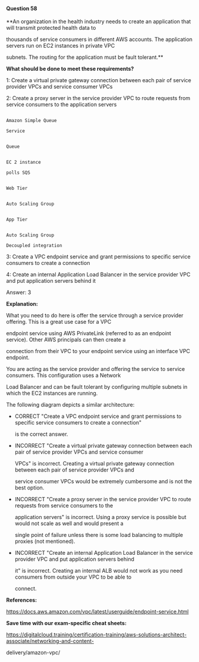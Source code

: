 #### Question  58


**An organization in the health industry needs to create an application that will transmit protected health data to

thousands of service consumers in different AWS accounts. The application servers run on EC2 instances in private VPC

subnets. The routing for the application must be fault tolerant.**


**What should be done to meet these requirements?**


1: Create a virtual private gateway connection between each pair of service provider VPCs and service consumer VPCs


2: Create a proxy server in the service provider VPC to route requests from service consumers to the application servers


```

Amazon Simple Queue

Service

```


```

Queue

```


```

EC 2 instance

polls SQS

```


```

Web Tier

```


```

Auto Scaling Group

```


```

App Tier

```


```

Auto Scaling Group

Decoupled integration

```


3: Create a VPC endpoint service and grant permissions to specific service consumers to create a connection


4: Create an internal Application Load Balancer in the service provider VPC and put application servers behind it


Answer: 3


**Explanation:**


What you need to do here is offer the service through a service provider offering. This is a great use case for a VPC

endpoint service using AWS PrivateLink (referred to as an endpoint service). Other AWS principals can then create a

connection from their VPC to your endpoint service using an interface VPC endpoint.


You are acting as the service provider and offering the service to service consumers. This configuration uses a Network

Load Balancer and can be fault tolerant by configuring multiple subnets in which the EC2 instances are running.


The following diagram depicts a similar architecture:


- CORRECT "Create a VPC endpoint service and grant permissions to specific service consumers to create a connection"

  is the correct answer.


- INCORRECT "Create a virtual private gateway connection between each pair of service provider VPCs and service consumer

  VPCs" is incorrect. Creating a virtual private gateway connection between each pair of service provider VPCs and

  service consumer VPCs would be extremely cumbersome and is not the best option.


- INCORRECT "Create a proxy server in the service provider VPC to route requests from service consumers to the

  application servers" is incorrect. Using a proxy service is possible but would not scale as well and would present a

  single point of failure unless there is some load balancing to multiple proxies (not mentioned).


- INCORRECT "Create an internal Application Load Balancer in the service provider VPC and put application servers behind

  it" is incorrect. Creating an internal ALB would not work as you need consumers from outside your VPC to be able to

  connect.


**References:**


https://docs.aws.amazon.com/vpc/latest/userguide/endpoint-service.html


**Save time with our exam-specific cheat sheets:**


https://digitalcloud.training/certification-training/aws-solutions-architect-associate/networking-and-content-

delivery/amazon-vpc/

